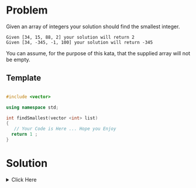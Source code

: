 # Problem

Given an array of integers your solution should find the smallest integer.

```
Given [34, 15, 88, 2] your solution will return 2
Given [34, -345, -1, 100] your solution will return -345
```
You can assume, for the purpose of this kata, that the supplied array will not be empty.

## Template

```cpp

#include <vector>

using namespace std; 

int findSmallest(vector <int> list)
{
   // Your Code is Here ... Hope you Enjoy 
  return 1 ;
}

```

# Solution


<details> 
	<summary> Click Here </summary>

```cpp

#include <vector>
#include <iostream>
#include <algorithm>
#include <string>

using namespace std;

int findSmallest(vector <int> list){
    
    int min = *min_element(list.begin(), list.end());
    return min;
}

```

</details>
